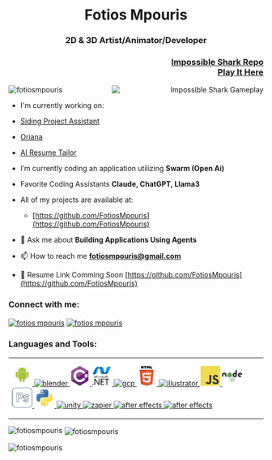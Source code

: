 <h1 align="center">Fotios Mpouris</h1>
<h3 align="center">2D & 3D Artist/Animator/Developer</h3>

<!-- Add these two blocks right after your h3 header and before the profile views counter -->
<h3 align="right">
  <a href="https://github.com/FotiosMpouris/ImpossibleShark2">
    Impossible Shark Repo
  </a>
  <br>
  <a href="https://fotiosmpouris.github.io/ImpossibleShark2/">
    Play It Here
  </a>
</h3>
<p align="right"><em> </em></p>

<div align="right">
  <img align="right" alt="Impossible Shark Gameplay" width="300" src="./assets/impossibleSharkGIF.gif">
</div>

<!-- Your existing profile views counter continues here -->
<p align="left"> <img src="https://komarev.com/ghpvc/?username=fotiosmpouris&label=Profile%20views&color=0e75b6&style=flat" alt="fotiosmpouris" /> </p>

-  I'm currently working on:
  - [Siding Project Assistant](https://github.com/FotiosMpouris/Hardie-Siding-Agent-Testing-Working_Copy/blob/main/README.md)
  - [Oriana](https://github.com/FotiosMpouris/Oriana/blob/main/README.md)
  - [AI Resume Tailor](https://github.com/FotiosMpouris/ReggieResume2/blob/main/README.md)

-  I’m currently coding an application utilizing **Swarm (Open Ai)**

-  Favorite Coding Assistants **Claude, ChatGPT, Llama3**


-  All of my projects are available at:
    - [https://github.com/FotiosMpouris](https://github.com/FotiosMpouris)

- 💬 Ask me about **Building Applications Using Agents**

- 📫 How to reach me **fotiosmpouris@gmail.com**

- 📄 Resume Link Comming Soon [https://github.com/FotiosMpouris](https://github.com/FotiosMpouris)

<h3 align="left">Connect with me:</h3>
<p align="left">
<a href="https://linkedin.com/in/fotios mpouris" target="blank"><img align="center" src="https://raw.githubusercontent.com/rahuldkjain/github-profile-readme-generator/master/src/images/icons/Social/linked-in-alt.svg" alt="fotios mpouris" height="30" width="40" /></a>
<a href="https://www.behance.net/fotios mpouris" target="blank"><img align="center" src="https://raw.githubusercontent.com/rahuldkjain/github-profile-readme-generator/master/src/images/icons/Social/behance.svg" alt="fotios mpouris" height="30" width="40" /></a>
</p>

<h3 align="left">Languages and Tools:</h3>
<table bgcolor="white" cellpadding="10">
<tr>
<td bgcolor="white">
<p align="left" style="background-color: white;"> 
    <a href="https://developer.android.com" target="_blank" rel="noreferrer"> 
        <img src="https://raw.githubusercontent.com/devicons/devicon/master/icons/android/android-original-wordmark.svg" alt="android" width="40" height="40"/> 
    </a> 
    <a href="https://www.blender.org/" target="_blank" rel="noreferrer"> 
        <img src="https://download.blender.org/branding/community/blender_community_badge_white.svg" alt="blender" width="40" height="40"/> 
    </a> 
    <a href="https://www.w3schools.com/cs/" target="_blank" rel="noreferrer"> 
        <img src="https://raw.githubusercontent.com/devicons/devicon/master/icons/csharp/csharp-original.svg" alt="csharp" width="40" height="40"/> 
    </a> 
    <a href="https://dotnet.microsoft.com/" target="_blank" rel="noreferrer"> 
        <img src="https://raw.githubusercontent.com/devicons/devicon/master/icons/dot-net/dot-net-original-wordmark.svg" alt="dotnet" width="40" height="40"/> 
    </a> 
    <a href="https://cloud.google.com" target="_blank" rel="noreferrer"> 
        <img src="https://www.vectorlogo.zone/logos/google_cloud/google_cloud-icon.svg" alt="gcp" width="40" height="40"/> 
    </a> 
    <a href="https://www.w3.org/html/" target="_blank" rel="noreferrer"> 
        <img src="https://raw.githubusercontent.com/devicons/devicon/master/icons/html5/html5-original-wordmark.svg" alt="html5" width="40" height="40"/> 
    </a> 
    <a href="https://www.adobe.com/in/products/illustrator.html" target="_blank" rel="noreferrer"> 
        <img src="https://www.vectorlogo.zone/logos/adobe_illustrator/adobe_illustrator-icon.svg" alt="illustrator" width="40" height="40"/> 
    </a> 
    <a href="https://developer.mozilla.org/en-US/docs/Web/JavaScript" target="_blank" rel="noreferrer"> 
        <img src="https://raw.githubusercontent.com/devicons/devicon/master/icons/javascript/javascript-original.svg" alt="javascript" width="40" height="40"/> 
    </a> 
    <a href="https://nodejs.org" target="_blank" rel="noreferrer"> 
        <img src="https://raw.githubusercontent.com/devicons/devicon/master/icons/nodejs/nodejs-original-wordmark.svg" alt="nodejs" width="40" height="40"/> 
    </a> 
    <a href="https://www.photoshop.com/en" target="_blank" rel="noreferrer"> 
        <img src="https://raw.githubusercontent.com/devicons/devicon/master/icons/photoshop/photoshop-line.svg" alt="photoshop" width="40" height="40"/> 
    </a> 
    <a href="https://www.python.org" target="_blank" rel="noreferrer"> 
        <img src="https://raw.githubusercontent.com/devicons/devicon/master/icons/python/python-original.svg" alt="python" width="40" height="40"/> 
    </a> 
    <a href="https://unity.com/" target="_blank" rel="noreferrer"> 
        <img src="https://www.vectorlogo.zone/logos/unity3d/unity3d-icon.svg" alt="unity" width="40" height="40"/> 
    </a> 
    <a href="https://zapier.com" target="_blank" rel="noreferrer"> 
        <img src="https://www.vectorlogo.zone/logos/zapier/zapier-icon.svg" alt="zapier" width="40" height="40"/> 
    </a>
    <a href="https://www.adobe.com/products/aftereffects.html" target="_blank" rel="noreferrer">
        <img src="[https://cdn.jsdelivr.net/gh/devicons/devicon@latest/icons/premierepro/premierepro-plain.svg" alt="after effects" width="40" height="40"/>
    </a>
    <a href="https://adobe.com/products/aftereffects.html" target="_blank" rel="noreferrer">
        <img src="https://cdn.jsdelivr.net/gh/devicons/devicon@latest/icons/aftereffects/aftereffects-original.svg" alt="after effects" width="40" height="40"/> 
    </a>
</p>
</td>
</tr>
</table>

<p><img align="left" src="https://github-readme-stats.vercel.app/api/top-langs?username=fotiosmpouris&show_icons=true&locale=en&layout=compact" alt="fotiosmpouris" /></p>

<p>&nbsp;<img align="center" src="https://github-readme-stats.vercel.app/api?username=fotiosmpouris&show_icons=true&locale=en" alt="fotiosmpouris" /></p>

<p><img align="center" src="https://github-readme-streak-stats.herokuapp.com/?user=fotiosmpouris&" alt="fotiosmpouris" /></p>
